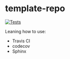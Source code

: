 # template-repo
[![Tests](https://github.com/arjunsavel/template-repo/actions/workflows/python-app.yml/badge.svg)](https://github.com/arjunsavel/template-repo/actions/workflows/python-app.yml)


Leaning how to use:

- Travis CI
- codecov
- Sphinx

<!-- [![Documentation Status](https://readthedocs.org/projects/webb-scraping/badge/?version=latest)](https://webb-scraping.readthedocs.io/en/latest/?badge=latest) [![Build Status](https://travis-ci.com/arjunsavel/webb_scraping.svg?branch=master)](https://travis-ci.com/arjunsavel/webb_scraping) [![codecov](https://codecov.io/gh/arjunsavel/webb_scraping/branch/master/graph/badge.svg)](https://codecov.io/gh/arjunsavel/webb_scraping) [![PyPI version](https://badge.fury.io/py/webb-scraping.svg)](https://badge.fury.io/py/webb-scraping) [![CodeFactor](https://www.codefactor.io/repository/github/arjunsavel/webb_scraping/badge)](https://www.codefactor.io/repository/github/arjunsavel/webb_scraping) -->

